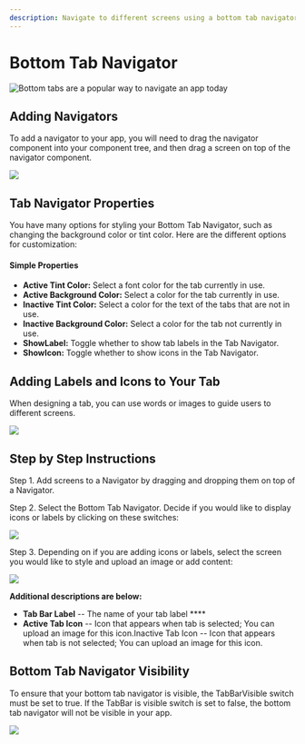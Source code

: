 ```yaml
---
description: Navigate to different screens using a bottom tab navigator.
---
```


# Bottom Tab Navigator

![Bottom tabs are a popular way to navigate an app today](.gitbook/assets/thunkable-docs-exhibits-81.png)

## Adding Navigators

To add a navigator to your app, you will need to drag the navigator component into your component tree, and then drag a screen on top of the navigator component. 

![](.gitbook/assets/ezgif.com-video-to-gif-6%20%282%29.gif)

## Tab Navigator Properties

You have many options for styling your Bottom Tab Navigator, such as changing the background color or tint color. Here are the different options for customization:

#### **Simple Properties**

* **Active Tint Color:** Select a font color for the tab currently in use.
* **Active Background Color:** Select a color for the tab currently in use.
* **Inactive Tint Color:** Select a color for the text of the tabs that are not in use. 
* **Inactive Background Color:** Select a color for the tab not currently in use.
* **ShowLabel:** Toggle whether to show tab labels in the Tab Navigator.
* **ShowIcon:** Toggle whether to show icons in the Tab Navigator.

## **Adding Labels and Icons to Your Tab**

When designing a tab, you can use words or images to guide users to different screens.  


![](https://lh5.googleusercontent.com/h0kkdAtk9f7SiMk54GMf_rcdzBGMRc5MtbaH83mNWHM-L7fno9QV3rp_-N1ssiZiHnH2j2yQPGcSqVnv3mJCbBsxdWWLnvub0ns6jk29Aj9FSM2GSlovKQOX1GkpZpGfpinTTY25)

## **Step by Step Instructions**

Step 1. Add screens to a Navigator by dragging and dropping them on top of a Navigator.  
  
Step 2. Select the Bottom Tab Navigator. Decide if you would like to display icons or labels by clicking on these switches:

![](https://lh4.googleusercontent.com/HBBsZIbjhaZdC2vkZeKTLhwdg6TBenUatowUZe2uRDHrjMRrWkZP347f2kgSA5-m3Q6LhUcbWrlHVduhf9y3KIRvd4dHwHlNS6Kz-lk7YL7rmjBNKo1SxU0ZP3EL1glTGiiaZFba)

Step 3. Depending on if you are adding icons or labels, select the screen you would like to style and upload an image or add content:

![](https://lh3.googleusercontent.com/DwfSvW05Ux6RikRUqzVzweBQ_b0GPWFJnrtYHHTavxoKETIBr5ZFaUnjcZJxYnpEnRASvhm2w0m2uKb44oxwSMEAUqy2iSwMtn_Ba517lf7g49utsjpkHrw5JfmtJKRv2XdBcxNO)



**Additional descriptions are below:**

* **Tab Bar Label** -- The name of your tab label ****
* **Active Tab Icon** -- Icon that appears when tab is selected; You can upload an image for this icon.Inactive Tab Icon -- Icon that appears when tab is not selected; You can upload an image for this icon.

## **Bottom Tab Navigator Visibility**

To ensure that your bottom tab navigator is visible, the TabBarVisible switch must be set to true. If the TabBar is visible switch is set to false, the bottom tab navigator will not be visible in your app.

![](https://lh6.googleusercontent.com/7nM5yY-wv1iaHVg7qh6T3z80MVDsRwVEz5rNk4aKBfRX0bRuesDK38l31gtau24mdAQNsEzboMWSXbjKs6idH9hH1KK59mGiN-mH0iuGvBksE5uZJp4W9hQW2o7mt4X9783LaPaZ)

